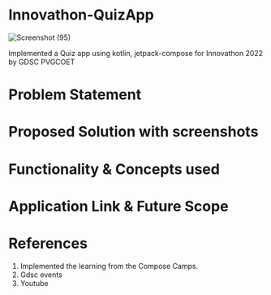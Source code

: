 # Innovathon-QuizApp

![Screenshot (95)](https://user-images.githubusercontent.com/100554023/193406665-f9584ce5-1066-4207-aba1-4f9b82909e97.png)

Implemented a Quiz app using kotlin, jetpack-compose for Innovathon 2022 by GDSC PVGCOET

# Problem Statement





# Proposed Solution with screenshots






# Functionality & Concepts used






# Application Link & Future Scope





# References

1. Implemented the learning from the Compose Camps.
2. Gdsc events
3. Youtube 

